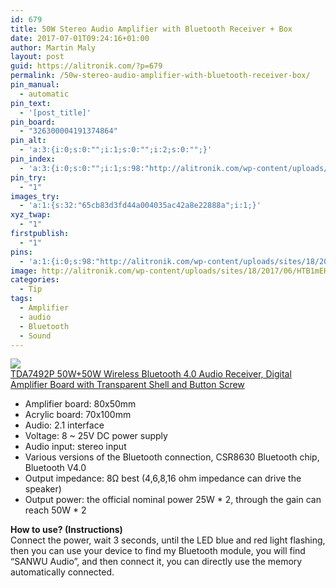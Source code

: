 ```yaml
---
id: 679
title: 50W Stereo Audio Amplifier with Bluetooth Receiver + Box
date: 2017-07-01T09:24:16+01:00
author: Martin Maly
layout: post
guid: https://alitronik.com/?p=679
permalink: /50w-stereo-audio-amplifier-with-bluetooth-receiver-box/
pin_manual:
  - automatic
pin_text:
  - '[post_title]'
pin_board:
  - "326300004191374864"
pin_alt:
  - 'a:3:{i:0;s:0:"";i:1;s:0:"";i:2;s:0:"";}'
pin_index:
  - 'a:3:{i:0;s:0:"";i:1;s:98:"http://alitronik.com/wp-content/uploads/sites/18/2017/06/HTB1mEHhKVXXXXatXpXXq6xXFXXXf-300x300.jpg";i:2;s:126:"//ae01.alicdn.com/kf/HTB1YlDiKVXXXXXHXpXXq6xXFXXXn/-font-b-TDA7492P-b-font-font-b-50W-b-font-font-b-50W-b-font.jpg_220x220.jpg";}'
pin_try:
  - "1"
images_try:
  - 'a:1:{s:32:"65cb83d3fd44a004035ac42a8e22888a";i:1;}'
xyz_twap:
  - "1"
firstpublish:
  - "1"
pins:
  - 'a:1:{i:0;s:98:"http://alitronik.com/wp-content/uploads/sites/18/2017/06/HTB1mEHhKVXXXXatXpXXq6xXFXXXf-300x300.jpg";}'
image: http://alitronik.com/wp-content/uploads/sites/18/2017/06/HTB1mEHhKVXXXXatXpXXq6xXFXXXf.jpg
categories:
  - Tip
tags:
  - Amplifier
  - audio
  - Bluetooth
  - Sound
---
```

<a href="http://s.click.aliexpress.com/e/2BIynqr" target="_parent"><img src="//ae01.alicdn.com/kf/HTB1YlDiKVXXXXXHXpXXq6xXFXXXn/-font-b-TDA7492P-b-font-font-b-50W-b-font-font-b-50W-b-font.jpg_220x220.jpg" /><span style="display: block;">TDA7492P 50W+50W Wireless Bluetooth 4.0 Audio Receiver, Digital Amplifier Board with Transparent Shell and Button Screw</span></a>

  * Amplifier board: 80x50mm
  * Acrylic board: 70x100mm
  * Audio: 2.1 interface
  * Voltage: 8 ~ 25V DC power supply
  * Audio input: stereo input
  * Various versions of the Bluetooth connection, CSR8630 Bluetooth chip, Bluetooth V4.0
  * Output impedance: 8Ω best (4,6,8,16 ohm impedance can drive the speaker)
  * Output power: the official nominal power 25W \* 2, through the gain can reach 50W \* 2

**How to use? (Instructions)**  
Connect the power, wait 3 seconds, until the LED blue and red light flashing, then you can use your device to find my Bluetooth module, you will find &#8220;SANWU Audio&#8221;, and then connect it, you can directly use the memory automatically connected.